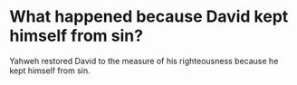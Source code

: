 # What happened because David kept himself from sin?

Yahweh restored David to the measure of his righteousness because he kept himself from sin.
